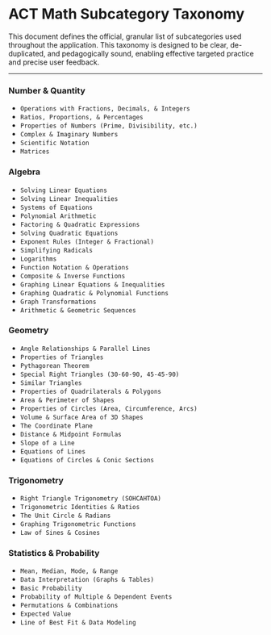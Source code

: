 # ACT Math Subcategory Taxonomy

This document defines the official, granular list of subcategories used throughout the application. This taxonomy is designed to be clear, de-duplicated, and pedagogically sound, enabling effective targeted practice and precise user feedback.

---

### Number & Quantity
-   `Operations with Fractions, Decimals, & Integers`
-   `Ratios, Proportions, & Percentages`
-   `Properties of Numbers (Prime, Divisibility, etc.)`
-   `Complex & Imaginary Numbers`
-   `Scientific Notation`
-   `Matrices`

### Algebra
-   `Solving Linear Equations`
-   `Solving Linear Inequalities`
-   `Systems of Equations`
-   `Polynomial Arithmetic`
-   `Factoring & Quadratic Expressions`
-   `Solving Quadratic Equations`
-   `Exponent Rules (Integer & Fractional)`
-   `Simplifying Radicals`
-   `Logarithms`
-   `Function Notation & Operations`
-   `Composite & Inverse Functions`
-   `Graphing Linear Equations & Inequalities`
-   `Graphing Quadratic & Polynomial Functions`
-   `Graph Transformations`
-   `Arithmetic & Geometric Sequences`

### Geometry
-   `Angle Relationships & Parallel Lines`
-   `Properties of Triangles`
-   `Pythagorean Theorem`
-   `Special Right Triangles (30-60-90, 45-45-90)`
-   `Similar Triangles`
-   `Properties of Quadrilaterals & Polygons`
-   `Area & Perimeter of Shapes`
-   `Properties of Circles (Area, Circumference, Arcs)`
-   `Volume & Surface Area of 3D Shapes`
-   `The Coordinate Plane`
-   `Distance & Midpoint Formulas`
-   `Slope of a Line`
-   `Equations of Lines`
-   `Equations of Circles & Conic Sections`

### Trigonometry
-   `Right Triangle Trigonometry (SOHCAHTOA)`
-   `Trigonometric Identities & Ratios`
-   `The Unit Circle & Radians`
-   `Graphing Trigonometric Functions`
-   `Law of Sines & Cosines`

### Statistics & Probability
-   `Mean, Median, Mode, & Range`
-   `Data Interpretation (Graphs & Tables)`
-   `Basic Probability`
-   `Probability of Multiple & Dependent Events`
-   `Permutations & Combinations`
-   `Expected Value`
-   `Line of Best Fit & Data Modeling`
